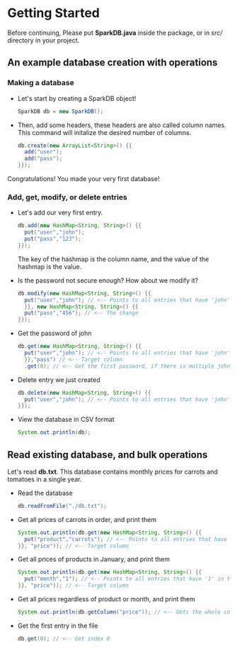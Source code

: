# Getting Started
Before continuing, Please put **SparkDB.java** inside the package, or in *src/* directory in your project.

## An example database creation with operations
### Making a database
- Let's start by creating a SparkDB object!
  ```java
  SparkDB db = new SparkDB();
  ```
- Then, add some headers, these headers are also called column names. This command will initalize the desired number of columns.
  ```java
  db.create(new ArrayList<String>() {{
    add("user");
    add("pass");
  }});
  ```
Congratulations! You made your very first database!

### Add, get, modify, or delete entries
- Let's add our very first entry.
  ```java
  db.add(new HashMap<String, String>() {{
    put("user","john");
    put("pass","123");
  }});
  ```
  The key of the hashmap is the column name, and the value of the hashmap is the value.
- Is the password not secure enough? How about we modify it?
  ```java
  db.modify(new HashMap<String, String>() {{
    put("user","john"); // <-- Points to all entries that have 'john' in the 'user' column
    }}, new HashMap<String, String>() {{
    put("pass","456"); // <-- The change
  }});
  ```
- Get the password of john
  ```java
  db.get(new HashMap<String, String>() {{
    put("user","john"); // <-- Points to all entries that have 'john' in the 'user' column
    }},"pass") // <-- Target column
    .get(0); // <-- Get the first password, if there is multiple johns in the database
  ```
- Delete entry we just created
  ```java
  db.delete(new HashMap<String, String>() {{
    put("user","john"); // <-- Points to all entries that have 'john' in the 'user' column
  }});
  ```

- View the database in CSV format
  ```java
  System.out.println(db);
  ```

## Read existing database, and bulk operations
  Let's read **db.txt**. This database contains monthly prices for carrots and tomatoes in a single year.
- Read the database
  ```java
  db.readFromFile("./db.txt");
  ```
- Get all prices of carrots in order, and print them
  ```java
  System.out.println(db.get(new HashMap<String, String>() {{
    put("product","carrots"); // <-- Points to all entries that have 'carrots' in the 'product' column
  }}, "price")); // <-- Target column
  ```
- Get all prices of products in January, and print them
  ```java
  System.out.println(db.get(new HashMap<String, String>() {{
    put("month","1"); // <-- Points to all entries that have '1' in the 'month' column
  }}, "price")); // <-- Target column
  ```
- Get all prices regardless of product or month, and print them
  ```java
  System.out.println(db.getColumn("price")); // <-- Gets the whole column
  ```
- Get the first entry in the file
  ```java
  db.get(0); // <-- Get index 0
  ```